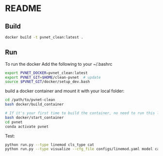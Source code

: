 # README

## Build 

```bash
docker build -t pvnet_clean:latest .
```

## Run

To run the docker
Add the following to your ~/.bashrc

```bash
export PVNET_DOCKER=pvnet_clean:latest
export PVNET_GIT=$HOME/clean-pvnet  # update
source $PVNET_GIT/docker/setup_dev.bash
```


build a docker container and mount it with your local folder:
```bash
cd /path/to/pvnet-clean
bash docker/build_container
```

```bash
# If it's your first time to build the container, no need to run this line:
bash docker/start_container
cd pvnet
conda activate pvnet
```

Test:
```bash
python run.py --type linemod cls_type cat
python run.py --type visualize --cfg_file configs/linemod.yaml model cat cls_type cat
```